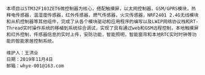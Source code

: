     本项目以STM32F103ZET6微控制器为核心，搭配触摸屏，以太网控制器，GSM/GPRS模块，热释电传感器，温湿度传感器，红外传感器，燃气传感器，火灾传感器，NRF2401 2.4G无线模块和从机控制器等其他组件，完成了从各个模块驱动和应用程序的编写以及LWIP网络协议栈和RT-Thread实时操作系统的移植到系统综合调试，实现了具有通过web和GSM远程控制，本地触摸屏和红外控制，传感器信息的实时上传，安防功能，智能照明，智能窗帘和本地RTC实时时钟等功能的智能家居控制系统。

    维护人：王洪业
    日期：2019年11月4日
    邮箱：whye-001@163.com
